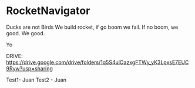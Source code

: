 ﻿# RocketNavigator
Ducks are not Birds
We build rocket, if go boom we fail. If no boom, we good. We good.

Yo

DRIVE: https://drive.google.com/drive/folders/1q5S4ulOazxgFTWy_yK3LpxsE7EUC9Ryw?usp=sharing

Test1- Juan 
Test2 - Juan 
